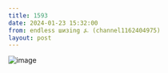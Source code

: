 ```yaml
---
title: 1593
date: 2024-01-23 15:32:00
from: endless шизing ⍼ (channel1162404975)
layout: post
---
```


![image](photos/photo_226@23-01-2024_15-32-00.jpg)



